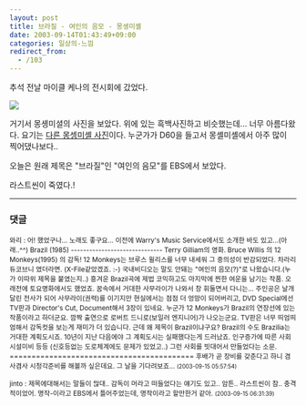 ```yaml
---
layout: post
title: 브라질 - 여인의 음모 - 몽셍미셸
date: 2003-09-14T01:43:49+09:00
categories: 일상의-느낌
redirect_from:
  - /103
---
```


추석 전날 마이클 케나의 전시회에 갔었다.

<img src="http://edelmangallery.com/manager/templates/edelman/artwork/kenna/mont-st.-michel/Eglise%20Abbatiale,%20Mont%20St.%20Michel,%20France.%201998.jpg" />

거기서 몽솅미셜의 사진을 보았다. 위에 있는 흑백사진하고 비슷했는데... 너무 아름다왔다. 요기는 <a href="http://www.pbase.com/image/4772197" target="pic">다른 몽셍미셸 사진</a>이다. 누군가가 D60을 들고서 몽셸미셸에서 아주 많이 찍어댔나보다..

오늘은 원래 제목은 "브라질"인 "여인의 음모"를 EBS에서 보았다.

라스트씬이 죽였다.!

* * *

### 댓글



<!--- cmt:216 --->
<!--- mail: --->
<!--- parent:0 --->

<small>와리 : 어! 했었구나... 노래도 좋구요... 이전에 Warry's Music Service에서도 소개한 바도 있고...(아래..^^)  Brazil (1985) ------------------------------ Terry Gilliam의 영화. Bruce Willis 의 12 Monkeys(1995) 의 감독! 12 Monkeys는 브루스 윌리스를 너무 내세워 그 중의성이 반감되었다. 차라리 듀코브니 였더라면. (X-File같았겠죠. :-) 국내비디오는 말도 안돼는 "여인의 음모(?)"로 나왔습니다.(누가 이따위 제목을 붙였는지..) 흥겨운 Brazil곡에 제법 코믹하고도 마지막에 찐한 여운을 남기는 작품. 오래전에 토요명화에서도 했었죠. 꿈속에서 거대한 사무라이가 나와서 창 휘둘면서 다니는... 주인공은 날개달린 전사가 되어 사무라이(권력)를 이기지만 현실에서는  점점 더 엉망이 되어버리고, DVD Special에선 TV판과 Director's Cut, Document해서 3장이  있네요. 누군가 12 Monkeys가 Brazil의 연장선에 있는 작품이라고 하더군요. 깜짝 출연으로 로버트 드니로(보일러 엔지니어)가 나오는군요. TV판은 너무 띄엄띄엄해서 감독컷을 보는게 재미가 더 있습니다. 근데 왜 제목이 Brazil이냐구요? Brazil의 수도 Brazilia는 거대한 계획도시죠. 10년이 지난 다음에야 그 계획도시는 실패했다는게 드러났죠. 인구증가에 따른 사회시설미비 등등 (신호등없는 도로체계에도 문제가 있었고..) 그런 사회를 빗대어서 만들었다는 소문. ==========================================  후배가 곧 장비를 갖춘다고 하니 겸사겸사 시청각준비를 해볼까 싶은데요. 그 날을 기다려보죠... <small>(2003-09-15 05:57:54)</small></small>


<!--- cmt:217 --->
<!--- mail: --->
<!--- parent:0 --->

<small>jinto : 제목에대해서는 말들이 많대.. 감독이 머라고 떠들었다는 얘기도 있고.. 암튼.. 라스트씬이 참.. 충격적이었어.  명작-이라고 EBS에서 틀어주었는데, 명작이라고 할만한거 같아. <small>(2003-09-15 06:31:39)</small></small>

